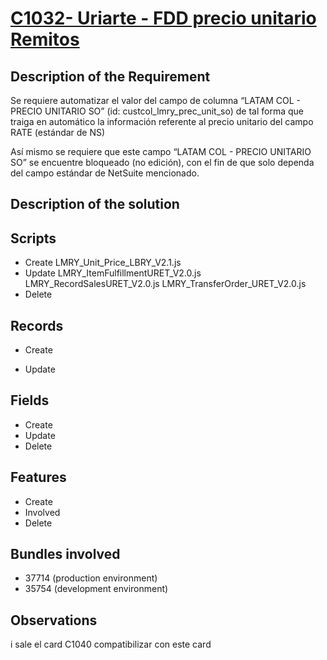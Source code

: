 # [C1032- Uriarte - FDD precio unitario Remitos](https://docs.google.com/document/d/19TXmcvsnjFcuLVNYa3IKwmVoM69Rzsyc/edit)


## Description of the Requirement

Se requiere automatizar el valor del campo de columna “LATAM COL - PRECIO UNITARIO SO” (id: custcol_lmry_prec_unit_so) de tal forma que traiga en automático la información referente al precio unitario del campo RATE (estándar de NS) 

Así mismo se requiere que este campo “LATAM COL - PRECIO UNITARIO SO” se encuentre bloqueado (no edición), con el fin de que solo dependa del campo estándar de NetSuite mencionado.


## Description of the solution


## Scripts
+ Create
    LMRY_Unit_Price_LBRY_V2.1.js
+ Update
    LMRY_ItemFulfillmentURET_V2.0.js
    LMRY_RecordSalesURET_V2.0.js
    LMRY_TransferOrder_URET_V2.0.js
+ Delete

## Records
+ Create
  
        
+ Update
    

## Fields
+ Create
+ Update 
+ Delete

## Features
+ Create
+ Involved
+ Delete

## Bundles involved
+ 37714 (production environment)
+ 35754 (development environment)

## Observations

i sale el card C1040 compatibilizar con este card
























